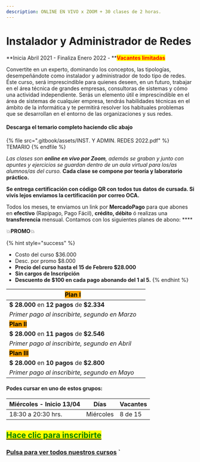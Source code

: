 ```yaml
---
description: ONLINE EN VIVO x ZOOM + 30 clases de 2 horas.
---
```


# Instalador y Administrador de Redes

**Inicia Abril 2021 - Finaliza Enero 2022 - **<mark style="color:red;">**Vacantes limitadas**</mark>

Convertite en un experto, dominando los conceptos, las tipologías, desempeñándote como instalador y administrador de todo tipo de redes. Éste curso, será imprescindible para quienes deseen, en un futuro, trabajar en el área técnica de grandes empresas, consultoras de sistemas y cómo una actividad independiente. Serás un elemento útil e imprescindible en el área de sistemas de cualquier empresa, tendrás habilidades técnicas en el ámbito de la informática y te permitirá resolver los habituales problemas que se desarrollan en el entorno de las organizaciones y sus redes.

#### Descarga el temario completo haciendo clic abajo

{% file src=".gitbook/assets/INST. Y ADMIN. REDES 2022.pdf" %}
TEMARIO
{% endfile %}

_Las clases son **online en vivo por Zoom**, además se graban y  junto con apuntes y ejercicios se guardan dentro de un aula virtual para los/as alumnos/as del curso._ **Cada clase se compone por teoría y laboratorio práctico.** &#x20;

**Se entrega certificación con código QR con todos tus datos de cursada. Si vivís lejos enviamos la certificación por correo OCA.**

Todos los meses, te enviamos un link por **MercadoPago** para que abones en **efectivo** (Rapipago, Pago Fácil), **crédito, débito** ó realizas una **transferencia** mensual. Contamos con los siguientes planes de abono: ****&#x20;

💥**PROMO**💥&#x20;

{% hint style="success" %}
* Costo del curso $36.000
* Desc. por promo $8.000
* **Precio del curso hasta el 15 de Febrero $28.000**
* **Sin cargos de Inscripción**
* **Descuento de $100 en cada pago abonando del 1 al 5.**&#x20;
{% endhint %}

| <mark style="background-color:orange;">**Plan I**</mark>   |   |
| ---------------------------------------------------------- | - |
| **$ 28.000** en **12 pagos** de **$2.334**                 |   |
| _Primer pago al inscribirte, segundo en Marzo_             |   |
| <mark style="background-color:orange;">**Plan II**</mark>  |   |
| **$ 28.000** en **11 pagos** de **$2.546**                 |   |
| _Primer pago al inscribirte, segundo en Abril_             |   |
| <mark style="background-color:orange;">**Plan III**</mark> |   |
| **$ 28.000** en **10 pagos** de **$2.800**                 |   |
| _Primer pago al inscribirte, segundo en Mayo_              |   |

#### Podes cursar en uno de estos grupos:

| **Miércoles - Inicio 13/04** | Días      | Vacantes |
| ---------------------------- | --------- | -------- |
| 18:30 a 20:30 hrs.           | Miércoles | 8 de 15  |

## <mark style="color:green;"></mark>[<mark style="color:green;">Hace clic para inscribirte</mark>](https://wa.me/+5491164622877?text=Hola,%20le%C3%AD%20toda%20la%20info%20del%20curso%20de%20Instalador%20y%20Administrador%20de%20Redes%20y%20quiero%20inscribirme)<mark style="color:green;"></mark>

### [**Pulsa para ver todos nuestros cursos**](./) **\`**
